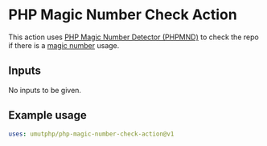 # PHP Magic Number Check Action

This action uses [PHP Magic Number Detector (PHPMND)](https://github.com/povils/phpmnd) to check the repo if there is a [magic number](https://github.com/povils/phpmnd#what-is-a-magic-number) usage.

## Inputs

No inputs to be given.


## Example usage

```yaml
uses: umutphp/php-magic-number-check-action@v1

```
